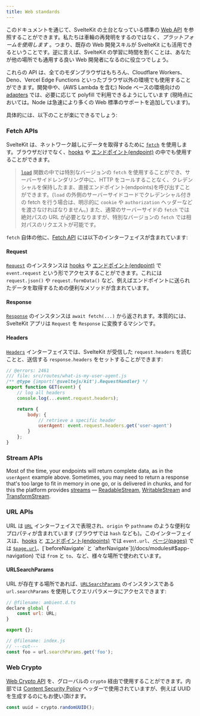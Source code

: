 ```yaml
---
title: Web standards
---
```


このドキュメントを通じて、SvelteKit の土台となっている標準の [Web API](https://developer.mozilla.org/en-US/docs/Web/API) を参照することができます。私たちは車輪の再発明をするのではなく、_プラットフォームを使用します_ 。つまり、既存の Web 開発スキルが SvelteKit にも活用できるということです。逆に言えば、SvelteKit の学習に時間を割くことは、あなたが他の場所でも通用する良い Web 開発者になるのに役立つでしょう。

これらの API は、全てのモダンブラウザはもちろん、Cloudflare Workers、Deno、Vercel Edge Functions といったブラウザ以外の環境でも使用することができます。開発中や、(AWS Lambda を含む) Node ベースの環境向けの [adapters](/docs/adapters) では、必要に応じて polyfill で利用できるようにしています (現時点においては。Node は急速により多くの Web 標準のサポートを追加しています)。

具体的には、以下のことが楽にできるでしょう:

### Fetch APIs

SvelteKit は、ネットワーク越しにデータを取得するために [`fetch`](https://developer.mozilla.org/ja/docs/Web/API/fetch) を使用します。ブラウザだけでなく、[hooks](/docs/hooks) や [エンドポイント(endpoint)](/docs/routing#endpoints) の中でも使用することができます。

> [`load`](/docs/loading) 関数の中では特別なバージョンの `fetch` を使用することができ、サーバーサイドレンダリング中に、HTTP をコールすることなく、クレデンシャルを保持したまま、直接エンドポイント(endpoints)を呼び出すことができます。(`load` の外側のサーバーサイドコードでクレデンシャル付きの fetch を行う場合は、明示的に `cookie` や `authorization` ヘッダーなどを渡さなければなりません。) また、通常のサーバーサイドの `fetch` では絶対パスの URL が必要となりますが、特別なバージョンの `fetch` では相対パスのリクエストが可能です。

`fetch` 自体の他に、[Fetch API](https://developer.mozilla.org/ja/docs/Web/API/Fetch_API) には以下のインターフェイスが含まれています:

#### Request

[`Request`](https://developer.mozilla.org/ja/docs/Web/API/Request) のインスタンスは [hooks](/docs/hooks) や [エンドポイント(endpoint)](/docs/routing#endpoints) で `event.request` という形でアクセスすることができます。これには `request.json()` や `request.formData()` など、例えばエンドポイントに送られたデータを取得するための便利なメソッドが含まれています。

#### Response

[`Response`](https://developer.mozilla.org/ja/docs/Web/API/Response) のインスタンスは `await fetch(...)` から返されます。本質的には、SvelteKit アプリは `Request` を `Response` に変換するマシンです。

#### Headers

[`Headers`](https://developer.mozilla.org/ja/docs/Web/API/Headers) インターフェイスでは、SvelteKit が受信した `request.headers` を読むことと、送信する `response.headers` をセットすることができます:

```js
// @errors: 2461
/// file: src/routes/what-is-my-user-agent.js
/** @type {import('@sveltejs/kit').RequestHandler} */
export function GET(event) {
	// log all headers
	console.log(...event.request.headers);

	return {
		body: {
			// retrieve a specific header
			userAgent: event.request.headers.get('user-agent')
		}
	};
}
```

### Stream APIs

Most of the time, your endpoints will return complete data, as in the `userAgent` example above. Sometimes, you may need to return a response that's too large to fit in memory in one go, or is delivered in chunks, and for this the platform provides [streams](https://developer.mozilla.org/en-US/docs/Web/API/Streams_API) — [ReadableStream](https://developer.mozilla.org/en-US/docs/Web/API/ReadableStream), [WritableStream](https://developer.mozilla.org/en-US/docs/Web/API/WritableStream) and [TransformStream](https://developer.mozilla.org/en-US/docs/Web/API/TransformStream).

### URL APIs

URL は [`URL`](https://developer.mozilla.org/ja/docs/Web/API/URL) インターフェイスで表現され、`origin` や `pathname` のような便利なプロパティが含まれています (ブラウザでは `hash` なども)。このインターフェイスは、[hooks](/docs/hooks) と [エンドポイント(endpoints)](/docs/routing#endpoints) では `event.url`、[ページ(pages)](/docs/routing#pages) では [`$page.url`](/docs/modules#$app-stores)、[`beforeNavigate` と `afterNavigate`](/docs/modules#$app-navigation) では `from` と `to`、など、様々な場所で使われています。

#### URLSearchParams

URL が存在する場所であれば、[`URLSearchParams`](https://developer.mozilla.org/ja/docs/Web/API/URLSearchParams) のインスタンスである `url.searchParams` を使用してクエリパラメータにアクセスできます:

```js
// @filename: ambient.d.ts
declare global {
	const url: URL;
}

export {};

// @filename: index.js
// ---cut---
const foo = url.searchParams.get('foo');
```

### Web Crypto

[Web Crypto API](https://developer.mozilla.org/ja/docs/Web/API/Web_Crypto_API) を、グローバルの `crypto` 経由で使用することができます。内部では [Content Security Policy](/docs/configuration#csp) ヘッダーで使用されていますが、例えば UUID を生成するのにもお使い頂けます。

```js
const uuid = crypto.randomUUID();
```
